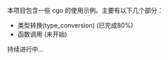 本项目包含一些 cgo 的使用示例。主要有以下几个部分：
* 类型转换(type_conversion)  (已完成80%) 
* 函数调用                   (未开始)

持续进行中...
